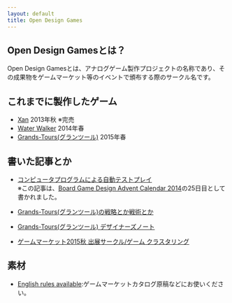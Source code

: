 ```yaml
---
layout: default
title: Open Design Games
---
```


## Open Design Gamesとは？

Open Design Gamesとは、アナログゲーム製作プロジェクトの名称であり、その成果物をゲームマーケット等のイベントで頒布する際のサークル名です。

## これまでに製作したゲーム

* [Xan](products/xan.html) 2013年秋 ※完売
* [Water Walker](products/water_walker.html) 2014年春
* [Grands-Tours(グランツール)](products/grands_tours.html) 2015年春

## 書いた記事とか

* [コンピュータプログラムによる自動テストプレイ](topics/2014-12-25/board_game_design_advent_calendar_2014-12-25.html)  
※この記事は、<a href="http://www.adventar.org/calendars/447" target="_blank">Board Game Design Advent Calendar 2014</a>の25日目として書かれました。

* [Grands-Tours(グランツール)の戦略とか戦術とか](topics/grands-tours/playing.html)
* [Grands-Tours(グランツール) デザイナーズノート](topics/grands-tours/designers-note.html)

* [ゲームマーケット2015秋 出展サークル/ゲーム クラスタリング](topics/gm2015autumn/index.html)

## 素材

* [English rules available](download/English_rules_available.png):ゲームマーケットカタログ原稿などにお使いください。
